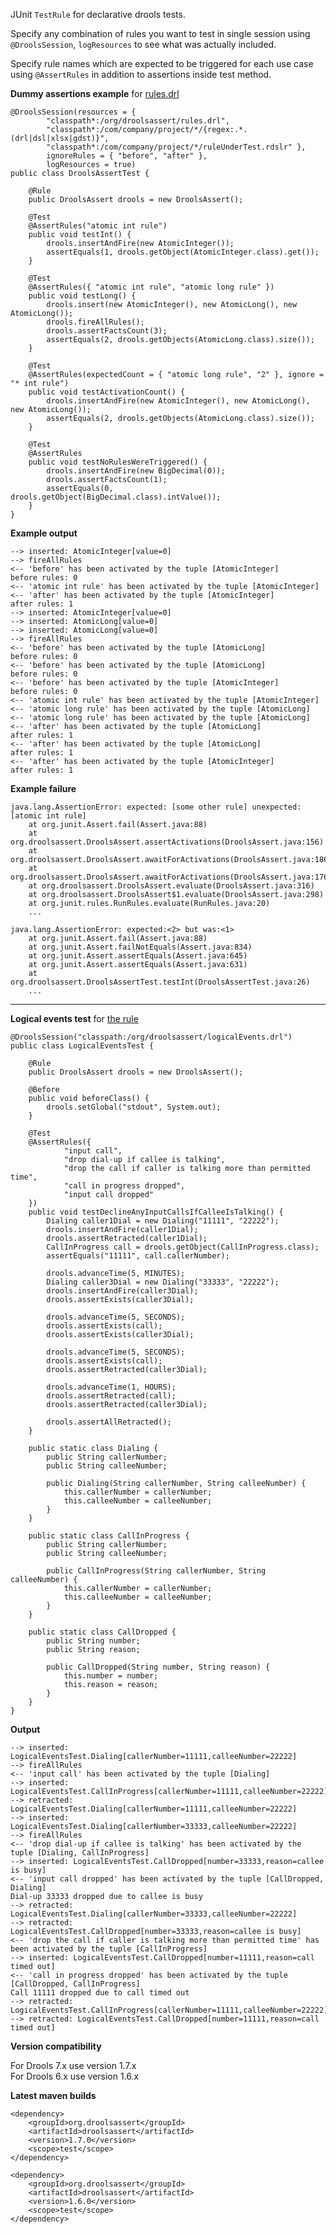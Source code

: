 JUnit `TestRule` for declarative drools tests.  

Specify any combination of rules you want to test in single session using `@DroolsSession`, `logResources` to see what was actually included.  

Specify rule names which are expected to be triggered for each use case using `@AssertRules` in addition to assertions inside test method.

**Dummy assertions example** for <a href="https://github.com/droolsassert/droolsassert/blob/master/src/test/resources/org/droolsassert/rules.drl">rules.drl</a>

	@DroolsSession(resources = {
			"classpath*:/org/droolsassert/rules.drl",
			"classpath*:/com/company/project/*/{regex:.*.(drl|dsl|xlsx|gdst)}",
			"classpath*:/com/company/project/*/ruleUnderTest.rdslr" },
			ignoreRules = { "before", "after" },
			logResources = true)
	public class DroolsAssertTest {
	
		@Rule
		public DroolsAssert drools = new DroolsAssert();
	
		@Test
		@AssertRules("atomic int rule")
		public void testInt() {
			drools.insertAndFire(new AtomicInteger());
			assertEquals(1, drools.getObject(AtomicInteger.class).get());
		}
	
		@Test
		@AssertRules({ "atomic int rule", "atomic long rule" })
		public void testLong() {
			drools.insert(new AtomicInteger(), new AtomicLong(), new AtomicLong());
			drools.fireAllRules();
			drools.assertFactsCount(3);
			assertEquals(2, drools.getObjects(AtomicLong.class).size());
		}
	
		@Test
		@AssertRules(expectedCount = { "atomic long rule", "2" }, ignore = "* int rule")
		public void testActivationCount() {
			drools.insertAndFire(new AtomicInteger(), new AtomicLong(), new AtomicLong());
			assertEquals(2, drools.getObjects(AtomicLong.class).size());
		}
	
		@Test
		@AssertRules
		public void testNoRulesWereTriggered() {
			drools.insertAndFire(new BigDecimal(0));
			drools.assertFactsCount(1);
			assertEquals(0, drools.getObject(BigDecimal.class).intValue());
		}
	}

**Example output**

	--> inserted: AtomicInteger[value=0]
	--> fireAllRules
	<-- 'before' has been activated by the tuple [AtomicInteger]
	before rules: 0
	<-- 'atomic int rule' has been activated by the tuple [AtomicInteger]
	<-- 'after' has been activated by the tuple [AtomicInteger]
	after rules: 1
	--> inserted: AtomicInteger[value=0]
	--> inserted: AtomicLong[value=0]
	--> inserted: AtomicLong[value=0]
	--> fireAllRules
	<-- 'before' has been activated by the tuple [AtomicLong]
	before rules: 0
	<-- 'before' has been activated by the tuple [AtomicLong]
	before rules: 0
	<-- 'before' has been activated by the tuple [AtomicInteger]
	before rules: 0
	<-- 'atomic int rule' has been activated by the tuple [AtomicInteger]
	<-- 'atomic long rule' has been activated by the tuple [AtomicLong]
	<-- 'atomic long rule' has been activated by the tuple [AtomicLong]
	<-- 'after' has been activated by the tuple [AtomicLong]
	after rules: 1
	<-- 'after' has been activated by the tuple [AtomicLong]
	after rules: 1
	<-- 'after' has been activated by the tuple [AtomicInteger]
	after rules: 1

**Example failure**

	java.lang.AssertionError: expected: [some other rule] unexpected: [atomic int rule]
		at org.junit.Assert.fail(Assert.java:88)
		at org.droolsassert.DroolsAssert.assertActivations(DroolsAssert.java:156)
		at org.droolsassert.DroolsAssert.awaitForActivations(DroolsAssert.java:186)
		at org.droolsassert.DroolsAssert.awaitForActivations(DroolsAssert.java:176)
		at org.droolsassert.DroolsAssert.evaluate(DroolsAssert.java:316)
		at org.droolsassert.DroolsAssert$1.evaluate(DroolsAssert.java:298)
		at org.junit.rules.RunRules.evaluate(RunRules.java:20)
		...
	
	java.lang.AssertionError: expected:<2> but was:<1>
		at org.junit.Assert.fail(Assert.java:88)
		at org.junit.Assert.failNotEquals(Assert.java:834)
		at org.junit.Assert.assertEquals(Assert.java:645)
		at org.junit.Assert.assertEquals(Assert.java:631)
		at org.droolsassert.DroolsAssertTest.testInt(DroolsAssertTest.java:26)
		...

---

**Logical events test** for <a href="https://github.com/droolsassert/droolsassert/blob/master/src/test/resources/org/droolsassert/temporalReasoning.drl">the rule</a>

	@DroolsSession("classpath:/org/droolsassert/logicalEvents.drl")
	public class LogicalEventsTest {
	
		@Rule
		public DroolsAssert drools = new DroolsAssert();
	
		@Before
		public void beforeClass() {
			drools.setGlobal("stdout", System.out);
		}
	
		@Test
		@AssertRules({
				"input call",
				"drop dial-up if callee is talking",
				"drop the call if caller is talking more than permitted time",
				"call in progress dropped",
				"input call dropped"
		})
		public void testDeclineAnyInputCallsIfCalleeIsTalking() {
			Dialing caller1Dial = new Dialing("11111", "22222");
			drools.insertAndFire(caller1Dial);
			drools.assertRetracted(caller1Dial);
			CallInProgress call = drools.getObject(CallInProgress.class);
			assertEquals("11111", call.callerNumber);
	
			drools.advanceTime(5, MINUTES);
			Dialing caller3Dial = new Dialing("33333", "22222");
			drools.insertAndFire(caller3Dial);
			drools.assertExists(caller3Dial);
	
			drools.advanceTime(5, SECONDS);
			drools.assertExists(call);
			drools.assertExists(caller3Dial);
	
			drools.advanceTime(5, SECONDS);
			drools.assertExists(call);
			drools.assertRetracted(caller3Dial);
	
			drools.advanceTime(1, HOURS);
			drools.assertRetracted(call);
			drools.assertRetracted(caller3Dial);
	
			drools.assertAllRetracted();
		}
	
		public static class Dialing {
			public String callerNumber;
			public String calleeNumber;
	
			public Dialing(String callerNumber, String calleeNumber) {
				this.callerNumber = callerNumber;
				this.calleeNumber = calleeNumber;
			}
		}
	
		public static class CallInProgress {
			public String callerNumber;
			public String calleeNumber;
	
			public CallInProgress(String callerNumber, String calleeNumber) {
				this.callerNumber = callerNumber;
				this.calleeNumber = calleeNumber;
			}
		}
	
		public static class CallDropped {
			public String number;
			public String reason;
	
			public CallDropped(String number, String reason) {
				this.number = number;
				this.reason = reason;
			}
		}
	}

**Output**

	--> inserted: LogicalEventsTest.Dialing[callerNumber=11111,calleeNumber=22222]
	--> fireAllRules
	<-- 'input call' has been activated by the tuple [Dialing]
	--> inserted: LogicalEventsTest.CallInProgress[callerNumber=11111,calleeNumber=22222]
	--> retracted: LogicalEventsTest.Dialing[callerNumber=11111,calleeNumber=22222]
	--> inserted: LogicalEventsTest.Dialing[callerNumber=33333,calleeNumber=22222]
	--> fireAllRules
	<-- 'drop dial-up if callee is talking' has been activated by the tuple [Dialing, CallInProgress]
	--> inserted: LogicalEventsTest.CallDropped[number=33333,reason=callee is busy]
	<-- 'input call dropped' has been activated by the tuple [CallDropped, Dialing]
	Dial-up 33333 dropped due to callee is busy
	--> retracted: LogicalEventsTest.Dialing[callerNumber=33333,calleeNumber=22222]
	--> retracted: LogicalEventsTest.CallDropped[number=33333,reason=callee is busy]
	<-- 'drop the call if caller is talking more than permitted time' has been activated by the tuple [CallInProgress]
	--> inserted: LogicalEventsTest.CallDropped[number=11111,reason=call timed out]
	<-- 'call in progress dropped' has been activated by the tuple [CallDropped, CallInProgress]
	Call 11111 dropped due to call timed out
	--> retracted: LogicalEventsTest.CallInProgress[callerNumber=11111,calleeNumber=22222]
	--> retracted: LogicalEventsTest.CallDropped[number=11111,reason=call timed out]

**Version compatibility**  

For Drools 7.x use version 1.7.x  
For Drools 6.x use version 1.6.x  

**Latest maven builds**

    <dependency>
        <groupId>org.droolsassert</groupId>
        <artifactId>droolsassert</artifactId>
        <version>1.7.0</version>
        <scope>test</scope>
    </dependency>

    <dependency>
        <groupId>org.droolsassert</groupId>
        <artifactId>droolsassert</artifactId>
        <version>1.6.0</version>
        <scope>test</scope>
    </dependency>
